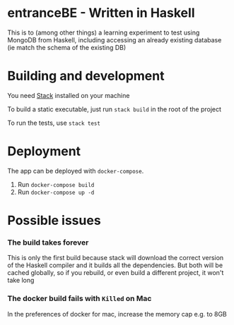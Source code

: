 # entranceBE - Written in Haskell

This is to (among other things) a learning experiment to test using MongoDB from Haskell, including accessing an already existing database (ie match the schema of the existing DB)

# Building and development

You need [Stack](https://docs.haskellstack.org/en/stable/README/) installed on your machine

To build a static executable, just run `stack build` in the root of the project

To run the tests, use `stack test`

# Deployment

The app can be deployed with `docker-compose`.

1. Run `docker-compose build`
2. Run `docker-compose up -d`

# Possible issues

### The build takes forever

This is only the first build because stack will download the correct version of the Haskell compiler and it builds all the dependencies. But both will be cached globally, so if you rebuild, or even build a different project, it won't take long

### The docker build fails with `Killed` on Mac

In the preferences of docker for mac, increase the memory cap e.g. to 8GB
